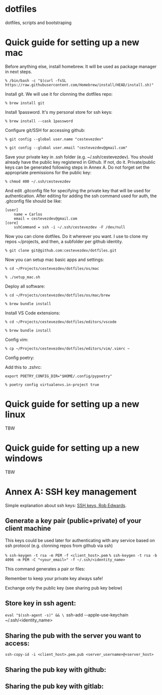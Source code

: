 # dotfiles
dotfiles, scripts and bootstraping

# Quick guide for setting up a new mac
Before anything else, install homebrew. It will be used as package manager in next steps.

`% /bin/bash -c "$(curl -fsSL https://raw.githubusercontent.com/Homebrew/install/HEAD/install.sh)"`

Install git. We will use it for clonning the dotfiles repo:

`% brew install git`

Install 1password. It's my personal store for ssh keys:

`% brew install --cask 1password`

Configure git/SSH for accessing github:

`% git config --global user.name "cestevezdev"`

`% git config --global user.email "cestevezdev@gmail.com"`

Save your private key in .ssh folder (e.g. ~/.ssh/cestevezdev).
You should already have the public key registered in Github. If not, do it.
Private/public keys can be generated following steps in Annex A.
Do not forget set the appropriate premissions for the public key:

`% chmod 400 ~/.ssh/cestevezdev`

And edit .gitconfig file for specifying the private key that will be used for authentication. After editing for adding the ssh command used for auth, the .gitconfig file should be like:
```
[user]
	name = Carlos
	email = cestevezdev@gmail.com
[core]
	sshCommand = ssh -i ~/.ssh/cestevezdev -F /dev/null
```

Now you can clone dotfiles. Do it wherever you want. I use to clone my repos ~/projects, and then, a subfolder per github identity.

`% git clone git@github.com:cestevezdev/dotfiles.git`

Now you can setup mac basic apps and settings:

`% cd ~/Projects/cestevezdev/dotfiles/os/mac`

`% ./setup_mac.sh`

Deploy all software:

`% cd ~/Projects/cestevezdev/dotfiles/os/mac/brew`

`% brew bundle install`

Install VS Code extensions:

`% cd ~/Projects/cestevezdev/dotfiles/editors/vscode`

`% brew bundle install`

Config vim:

`% cp ~/Projects/cestevezdev/dotfiles/editors/vim/.vimrc ~`

Config poetry:

Add this to .zshrc:
```
export POETRY_CONFIG_DIR="$HOME/.config/pypoetry"
```
`% poetry config virtualenvs.in-project true`

# Quick guide for setting up a new linux
TBW

# Quick guide for setting up a new windows
TBW


# Annex A: SSH key management

Simple explanation about ssh keys: [SSH keys, Rob Edwards](https://www.youtube.com/watch?v=dPAw4opzN9g).

## Generate a key pair (public+private) of your client machine
This keys could be used later for authenticating with any service based on ssh protocol (e.g. clonning repos from github via ssh)

`% ssh-keygen -t rsa -m PEM -f <client_host>.pem`
`% ssh-keygen -t rsa -b 4096 -m PEM -C "<your_email>" -f ~/.ssh/<identity_name>`

This command generates a pair or files:

Remember to keep your private key always safe!

Exchange only the public key (see sharing pub key below)

## Store key in ssh agent:
`eval "$(ssh-agent -s)" && \
`ssh-add --apple-use-keychain ~/.ssh/<identity_name>

## Sharing the pub with the server you want to access:
`ssh-copy-id -i <client_host>.pem.pub <server_username>@<server_host>`

## Sharing the pub key with github:

## Sharing the pub key with gitlab:
